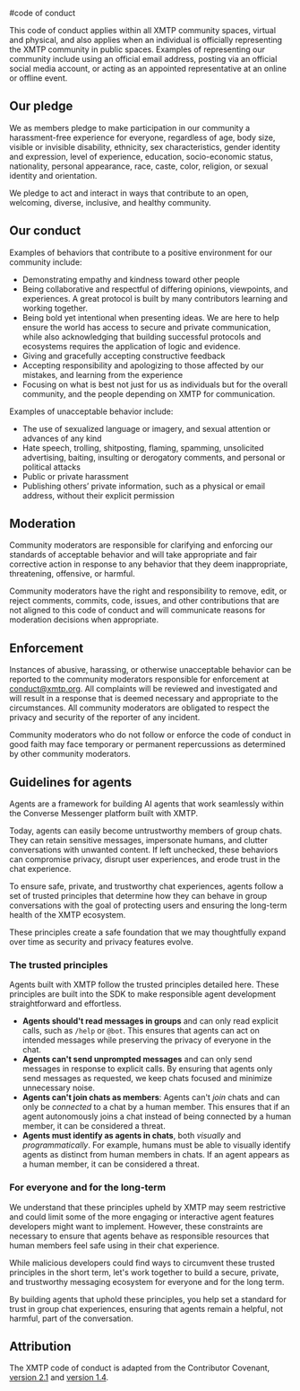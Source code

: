 #code of conduct

This code of conduct applies within all XMTP community spaces, virtual and physical, and also applies when an individual is officially representing the XMTP community in public spaces. Examples of representing our community include using an official email address, posting via an official social media account, or acting as an appointed representative at an online or offline event.

## Our pledge

We as members pledge to make participation in our community a harassment-free experience for everyone, regardless of age, body size, visible or invisible disability, ethnicity, sex characteristics, gender identity and expression, level of experience, education, socio-economic status, nationality, personal appearance, race, caste, color, religion, or sexual identity and orientation.

We pledge to act and interact in ways that contribute to an open, welcoming, diverse, inclusive, and healthy community.

## Our conduct

Examples of behaviors that contribute to a positive environment for our community include:

- Demonstrating empathy and kindness toward other people
- Being collaborative and respectful of differing opinions, viewpoints, and experiences. A great protocol is built by many contributors learning and working together.
- Being bold yet intentional when presenting ideas. We are here to help ensure the world has access to secure and private communication, while also acknowledging that building successful protocols and ecosystems requires the application of logic and evidence.
- Giving and gracefully accepting constructive feedback
- Accepting responsibility and apologizing to those affected by our mistakes, and learning from the experience
- Focusing on what is best not just for us as individuals but for the overall community, and the people depending on XMTP for communication.

Examples of unacceptable behavior include:

- The use of sexualized language or imagery, and sexual attention or advances of any kind
- Hate speech, trolling, shitposting, flaming, spamming, unsolicited advertising, baiting, insulting or derogatory comments, and personal or political attacks
- Public or private harassment
- Publishing others’ private information, such as a physical or email address, without their explicit permission

## Moderation

Community moderators are responsible for clarifying and enforcing our standards of acceptable behavior and will take appropriate and fair corrective action in response to any behavior that they deem inappropriate, threatening, offensive, or harmful.

Community moderators have the right and responsibility to remove, edit, or reject comments, commits, code, issues, and other contributions that are not aligned to this code of conduct and will communicate reasons for moderation decisions when appropriate.

## Enforcement

Instances of abusive, harassing, or otherwise unacceptable behavior can be reported to the community moderators responsible for enforcement at [conduct@xmtp.org](mailto:conduct@xmtp.org). All complaints will be reviewed and investigated and will result in a response that is deemed necessary and appropriate to the circumstances. All community moderators are obligated to respect the privacy and security of the reporter of any incident.

Community moderators who do not follow or enforce the code of conduct in good faith may face temporary or permanent repercussions as determined by other community moderators.

## Guidelines for agents

Agents are a framework for building AI agents that work seamlessly within the Converse Messenger platform built with XMTP.

Today, agents can easily become untrustworthy members of group chats. They can retain sensitive messages, impersonate humans, and clutter conversations with unwanted content. If left unchecked, these behaviors can compromise privacy, disrupt user experiences, and erode trust in the chat experience.

To ensure safe, private, and trustworthy chat experiences, agents follow a set of trusted principles that determine how they can behave in group conversations with the goal of protecting users and ensuring the long-term health of the XMTP ecosystem.

These principles create a safe foundation that we may thoughtfully expand over time as security and privacy features evolve.

### The trusted principles

Agents built with XMTP follow the trusted principles detailed here. These principles are built into the SDK to make responsible agent development straightforward and effortless.

- **Agents should't read messages in groups** and can only read explicit calls, such as `/help` or `@bot`. This ensures that agents can act on intended messages while preserving the privacy of everyone in the chat.
- **Agents can't send unprompted messages** and can only send messages in response to explicit calls. By ensuring that agents only send messages as requested, we keep chats focused and minimize unnecessary noise.
- **Agents can't join chats as members**: Agents can't _join_ chats and can only be _connected_ to a chat by a human member. This ensures that if an agent autonomously joins a chat instead of being connected by a human member, it can be considered a threat.
- **Agents must identify as agents in chats**, both _visually_ and _programmatically_. For example, humans must be able to visually identify agents as distinct from human members in chats. If an agent appears as a human member, it can be considered a threat.

### For everyone and for the long-term

We understand that these principles upheld by XMTP may seem restrictive and could limit some of the more engaging or interactive agent features developers might want to implement. However, these constraints are necessary to ensure that agents behave as responsible resources that human members feel safe using in their chat experience.

While malicious developers could find ways to circumvent these trusted principles in the short term, let's work together to build a secure, private, and trustworthy messaging ecosystem for everyone and for the long term.

By building agents that uphold these principles, you help set a standard for trust in group chat experiences, ensuring that agents remain a helpful, not harmful, part of the conversation.

## Attribution

The XMTP code of conduct is adapted from the Contributor Covenant, [version 2.1](https://www.contributor-covenant.org/version/2/1/code_of_conduct.html) and [version 1.4](https://www.contributor-covenant.org/version/1/4/code-of-conduct.html).
